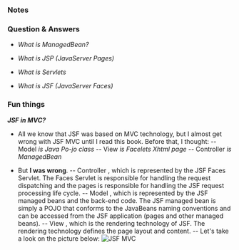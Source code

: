 ### Notes

### Question & Answers

- *What is ManagedBean?*
>

- *What is JSP (JavaServer Pages)*
>

- *What is Servlets*
>

- *What is JSF (JavaServer Faces)*
>

### Fun things

***JSF in MVC?***
- All we know that JSF was based on MVC technology, but I almost get wrong with JSF MVC until I read this book. Before that, I thought:
-- Model *is Java Po-jo class*
-- View *is Facelets Xhtml page*
-- Controller *is ManagedBean*

- But **I was wrong**. 
-- Controller , which is represented by the JSF Faces Servlet. The Faces Servlet is responsible for handling the request dispatching and the pages is responsible for handling the JSF request processing life cycle.
-- Model , which is represented by the JSF managed beans and the back-end code. The JSF managed bean is simply a POJO that conforms to the JavaBeans naming conventions and can be accessed from the JSF application (pages and other managed beans).
-- View , which is the rendering technology of JSF. The rendering technology defines the page layout and content.
-- Let's take a look on the picture below:
![JSF MVC](https://live.staticflickr.com/7804/40575279223_c7e5c0f743_o_d.jpg)
